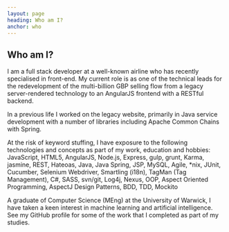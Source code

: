 ```yaml
---
layout: page
heading: Who am I?
anchor: who
---
```

<article>
<h1>Who am I?</h1>
<p>
    I am a full stack developer at a well-known airline who has recently specialised in front-end. My current role is as one of the technical leads for the redevelopment of the multi-billion GBP selling flow from a legacy server-rendered technology to an AngularJS frontend with a RESTful backend. 
</p>

<p>
    In a previous life I worked on the legacy website, primarily in Java service development with a number of libraries including Apache Common Chains with Spring.
</p>

<p>
    At the risk of keyword stuffing, I have exposure to the following technologies and concepts as part of my work, education and hobbies: JavaScript, HTML5, AngularJS, Node.js, Express, gulp, grunt, Karma, jasmine, REST, Hateoas, Java, Java Spring, JSP, MySQL, Agile, *nix, JUnit, Cucumber, Selenium Webdriver, Smartling (i18n), TagMan (Tag Management), C#, SASS, svn/git, Log4j, Nexus, OOP, Aspect Oriented Programming, AspectJ Design Patterns, BDD, TDD, Mockito
</p>

<p>
    A graduate of Computer Science (MEng) at the University of Warwick, I have taken a keen interest in machine learning and artificial intelligence. See my GitHub profile for some of the work that I completed as part of my studies.
</p>
</article>